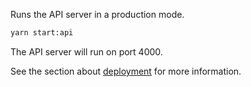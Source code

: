 Runs the API server in a production mode.

```bash
yarn start:api
```

The API server will run on port 4000.

See the section about [deployment](https://www.fastify.io/docs/latest/Guides/Recommendations/) for more information.
